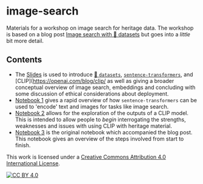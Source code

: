 # image-search

Materials for a workshop on image search for heritage data. The workshop is based on a blog post [Image search with 🤗 datasets](https://huggingface.co/blog/image-search-datasets) but goes into a *little* bit more detail. 

## Contents
- The [Slides](image_search.pdf) is used to introduce [🤗 `datasets`](https://huggingface.co/docs/datasets/index), [`sentence-transformers`](https://www.sbert.net/index.html), and [CLIP](https://openai.com/blog/clip/ as well as giving a broader conceptual overview of image search, embeddings and concluding with some discussion of ethical considerations about deployment. 
- [Notebook 1](01_sentence-transformers-intro.ipynb) gives a rapid overview of how `sentence-transformers` can be used to 'encode' text and images for tasks like image search. 
- [Notebook 2](02_image_search_demo.ipynb) allows for the exploration of the outputs of a CLIP model. This is intended to allow people to *begin* interrogating the strengths, weaknesses and issues with using CLIP with heritage material. 
- [Notebook 3](03_hf_blog_image_search.ipynb) is the original notebook which accompanied the blog post. This notebook gives an overview of the steps involved from start to finish. 



This work is licensed under a
[Creative Commons Attribution 4.0 International License][cc-by].

[![CC BY 4.0][cc-by-image]][cc-by]

[cc-by]: http://creativecommons.org/licenses/by/4.0/
[cc-by-image]: https://i.creativecommons.org/l/by/4.0/88x31.png
[cc-by-shield]: https://img.shields.io/badge/License-CC%20BY%204.0-lightgrey.svg

